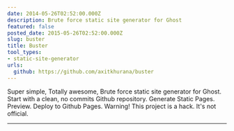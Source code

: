 ```yaml
---
date: 2014-05-26T02:52:00.000Z
description: Brute force static site generator for Ghost
featured: false
posted_date: 2015-05-26T02:52:00.000Z
slug: buster
title: Buster
tool_types:
- static-site-generator
urls:
  github: https://github.com/axitkhurana/buster
---
```


Super simple, Totally awesome, Brute force static site generator for Ghost. Start with a clean, no commits Github repository.
Generate Static Pages. Preview. Deploy to Github Pages. Warning! This project is a hack. It's not official.




---
